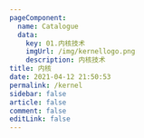 ```yaml
---
pageComponent: 
  name: Catalogue
  data: 
    key: 01.内核技术
    imgUrl: /img/kernellogo.png
    description: 内核技术
title: 内核
date: 2021-04-12 21:50:53
permalink: /kernel
sidebar: false
article: false
comment: false
editLink: false
---
```


